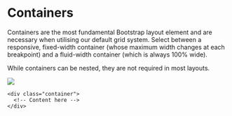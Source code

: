# Containers

Containers are the most fundamental Bootstrap layout element and are necessary when utilising our default grid system. Select between a responsive, fixed-width container (whose maximum width changes at each breakpoint) and a fluid-width container (which is always 100% wide).


While containers can be nested, they are not required in most layouts.

<img src="https://user-images.githubusercontent.com/95307102/219938569-bd3fcd75-f048-404d-8d2d-b5ff82205782.PNG"> 

````
<div class="container">
  <!-- Content here -->
</div>
````
